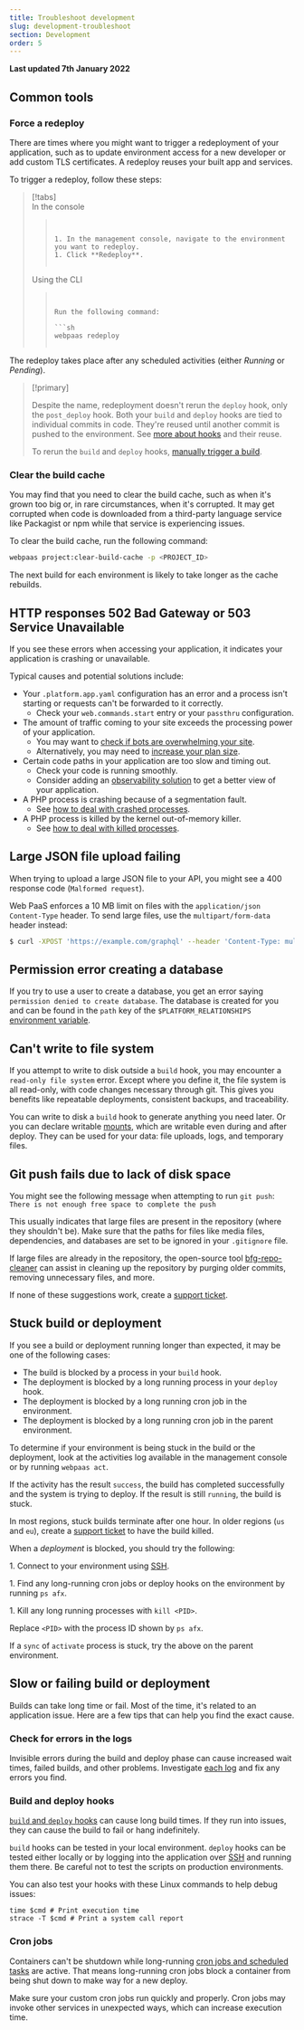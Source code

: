 ```yaml
---
title: Troubleshoot development
slug: development-troubleshoot
section: Development
order: 5
---
```


**Last updated 7th January 2022**


## Common tools

### Force a redeploy

There are times where you might want to trigger a redeployment of your application,
such as to update environment access for a new developer or add custom TLS certificates.
A redeploy reuses your built app and services.

To trigger a redeploy, follow these steps:

> [!tabs]      
> In the console     
>> ``` false     
>> 
>> 
>> 1. In the management console, navigate to the environment you want to redeploy.
>> 1. Click **Redeploy**.
>> 
>> 
>> ```     
> Using the CLI     
>> ``` false     
>> 
>> 
>> Run the following command:
>> 
>> ```sh
>> webpaas redeploy
>> ```
>> 
>> ```     

The redeploy takes place after any scheduled activities (either *Running* or *Pending*).

> [!primary]  
> 
> Despite the name, redeployment doesn't rerun the `deploy` hook, only the `post_deploy` hook.
> Both your `build` and `deploy` hooks are tied to individual commits in code.
> They're reused until another commit is pushed to the environment.
> See [more about hooks](../configuration/app/hooks.md) and their reuse.
> 
> To rerun the `build` and `deploy` hooks, [manually trigger a build](../configuration/app/hooks.md#manually-trigger-builds).
> 
> 

### Clear the build cache

You may find that you need to clear the build cache,
such as when it's grown too big or, in rare circumstances, when it's corrupted.
It may get corrupted when code is downloaded from a third-party language service like Packagist or npm
while that service is experiencing issues.

To clear the build cache, run the following command:

```sh
webpaas project:clear-build-cache -p <PROJECT_ID>
```

The next build for each environment is likely to take longer as the cache rebuilds.

## HTTP responses 502 Bad Gateway or 503 Service Unavailable

If you see these errors when accessing your application,
it indicates your application is crashing or unavailable.

Typical causes and potential solutions include:

* Your `.platform.app.yaml` configuration has an error and a process isn't starting
  or requests can't be forwarded to it correctly.
  * Check your `web.commands.start` entry or your `passthru` configuration.
* The amount of traffic coming to your site exceeds the processing power of your application.
  * You may want to [check if bots are overwhelming your site](https://community.platform.sh/t/diagnosing-and-resolving-issues-with-excessive-bot-access/792).
  * Alternatively, you may need to [increase your plan size](../overview/pricing/_index.md).
* Certain code paths in your application are too slow and timing out.
  * Check your code is running smoothly.
  * Consider adding an [observability solution](../integrations/observability/_index.md) to get a better view of your application.
* A PHP process is crashing because of a segmentation fault.
  * See [how to deal with crashed processes](../languages/php/troubleshoot.md#php-process-crashed).
* A PHP process is killed by the kernel out-of-memory killer.
  * See [how to deal with killed processes](../languages/php/troubleshoot.md#php-process-is-killed).

## Large JSON file upload failing

When trying to upload a large JSON file to your API, you might see a 400 response code (`Malformed request`).

Web PaaS enforces a 10&nbsp;MB limit on files with the `application/json` `Content-Type` header.
To send large files, use the `multipart/form-data` header instead:

```bash
$ curl -XPOST 'https://example.com/graphql' --header 'Content-Type: multipart/form-data' -F file=large_file.json
```

## Permission error creating a database

If you try to use a user to create a database, you get an error saying `permission denied to create database`.
The database is created for you
and can be found in the `path` key of the `$PLATFORM_RELATIONSHIPS` [environment variable](./variables.md).

## Can't write to file system

If you attempt to write to disk outside a `build` hook, you may encounter a `read-only file system` error.
Except where you define it, the file system is all read-only, with code changes necessary through git.
This gives you benefits like repeatable deployments, consistent backups, and traceability.

You can write to disk a `build` hook to generate anything you need later.
Or you can declare writable [mounts](../configuration/app/app-reference.md#mounts#mounts), which are writable even during and after deploy.
They can be used for your data: file uploads, logs, and temporary files.

## Git push fails due to lack of disk space

You might see the following message when attempting to run `git push`:
`There is not enough free space to complete the push`

This usually indicates that large files are present in the repository (where they shouldn't be).
Make sure that the paths for files like media files, dependencies, and databases are set to be ignored in your `.gitignore` file.

If large files are already in the repository, the open-source tool [bfg-repo-cleaner](https://rtyley.github.io/bfg-repo-cleaner/)
can assist in cleaning up the repository by purging older commits, removing unnecessary files, and more.

If none of these suggestions work, create a [support ticket](https://console.platform.sh/-/users/~/tickets/open).

## Stuck build or deployment

If you see a build or deployment running longer than expected, it may be one of the following cases:

* The build is blocked by a process in your `build` hook.
* The deployment is blocked by a long running process in your `deploy` hook.
* The deployment is blocked by a long running cron job in the environment.
* The deployment is blocked by a long running cron job in the parent environment.

To determine if your environment is being stuck in the build or the deployment,
look at the activities log available in the management console or by running `webpaas act`.

If the activity has the result `success`, the build has completed successfully and the system is trying to deploy.
If the result is still `running`, the build is stuck.

In most regions, stuck builds terminate after one hour.
In older regions (`us` and `eu`), create a [support ticket](https://console.platform.sh/-/users/~/tickets/open) to have the build killed.

When a _deployment_ is blocked, you should try the following:

1\. Connect to your environment using [SSH](./ssh/_index.md).

1\. Find any long-running cron jobs or deploy hooks on the environment by running `ps afx`.

1\. Kill any long running processes with `kill <PID>`.

  Replace `<PID>` with the process ID shown by `ps afx`.

If a `sync` of `activate` process is stuck, try the above on the parent environment.

## Slow or failing build or deployment

Builds can take long time or fail.
Most of the time, it's related to an application issue.
Here are a few tips that can help you find the exact cause.

### Check for errors in the logs

Invisible errors during the build and deploy phase can cause increased wait times, failed builds, and other problems. Investigate [each log](../development-logs#accessing-logs) and fix any errors you find.

### Build and deploy hooks

[`build` and `deploy` hooks](../configuration-app/hooks) can cause long build times.
If they run into issues, they can cause the build to fail or hang indefinitely.

`build` hooks can be tested in your local environment.
`deploy` hooks can be tested either locally
or by logging into the application over [SSH](./ssh/_index.md) and running them there.
Be careful not to test the scripts on production environments.

You can also test your hooks with these Linux commands to help debug issues:

```text
time $cmd # Print execution time
strace -T $cmd # Print a system call report
```

### Cron jobs

Containers can't be shutdown while long-running [cron jobs and scheduled tasks](../configuration/app/app-reference.md#crons) are active.
That means long-running cron jobs block a container from being shut down to make way for a new deploy.

Make sure your custom cron jobs run quickly and properly.
Cron jobs may invoke other services in unexpected ways, which can increase execution time.
